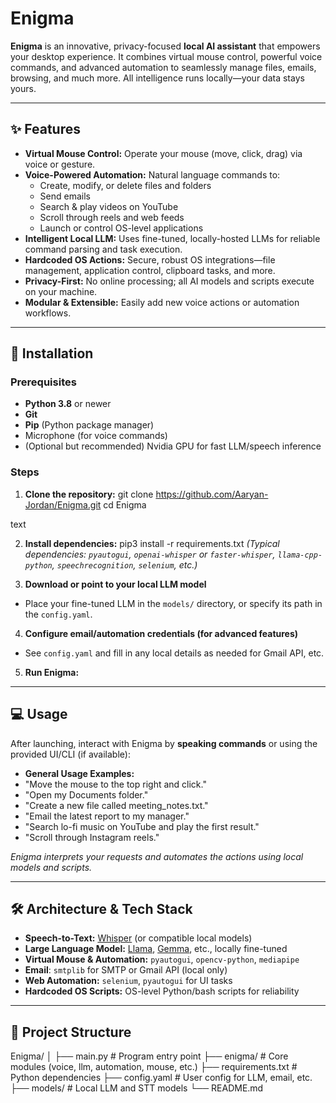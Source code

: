 # Enigma

**Enigma** is an innovative, privacy-focused **local AI assistant** that empowers your desktop experience. It combines virtual mouse control, powerful voice commands, and advanced automation to seamlessly manage files, emails, browsing, and much more. All intelligence runs locally—your data stays yours.

---

## ✨ Features

- **Virtual Mouse Control:** Operate your mouse (move, click, drag) via voice or gesture.
- **Voice-Powered Automation:** Natural language commands to:
  - Create, modify, or delete files and folders
  - Send emails
  - Search & play videos on YouTube
  - Scroll through reels and web feeds
  - Launch or control OS-level applications
- **Intelligent Local LLM:** Uses fine-tuned, locally-hosted LLMs for reliable command parsing and task execution.
- **Hardcoded OS Actions:** Secure, robust OS integrations—file management, application control, clipboard tasks, and more.
- **Privacy-First:** No online processing; all AI models and scripts execute on your machine.
- **Modular & Extensible:** Easily add new voice actions or automation workflows.

---

## 🚀 Installation

### Prerequisites

- **Python 3.8** or newer
- **Git**
- **Pip** (Python package manager)
- Microphone (for voice commands)
- (Optional but recommended) Nvidia GPU for fast LLM/speech inference

### Steps

1. **Clone the repository:**
git clone https://github.com/Aaryan-Jordan/Enigma.git
cd Enigma

text

2. **Install dependencies:**
pip3 install -r requirements.txt
*(Typical dependencies: `pyautogui`, `openai-whisper` or `faster-whisper`, `llama-cpp-python`, `speechrecognition`, `selenium`, etc.)*

3. **Download or point to your local LLM model**
- Place your fine-tuned LLM in the `models/` directory, or specify its path in the `config.yaml`.

4. **Configure email/automation credentials (for advanced features)**
- See `config.yaml` and fill in any local details as needed for Gmail API, etc.

5. **Run Enigma:**

---

## 💻 Usage

After launching, interact with Enigma by **speaking commands** or using the provided UI/CLI (if available):

- **General Usage Examples:**
- "Move the mouse to the top right and click."
- "Open my Documents folder."
- "Create a new file called meeting_notes.txt."
- "Email the latest report to my manager."
- "Search lo-fi music on YouTube and play the first result."
- "Scroll through Instagram reels."

*Enigma interprets your requests and automates the actions using local models and scripts.*

---

## 🛠 Architecture & Tech Stack

- **Speech-to-Text:** [Whisper](https://github.com/openai/whisper) (or compatible local models)
- **Large Language Model:** [Llama](https://github.com/facebookresearch/llama), [Gemma](https://ai.google.dev/gemma), etc., locally fine-tuned
- **Virtual Mouse & Automation:** `pyautogui`, `opencv-python`, `mediapipe`
- **Email**: `smtplib` for SMTP or Gmail API (local only)
- **Web Automation:** `selenium`, `pyautogui` for UI tasks
- **Hardcoded OS Scripts:** OS-level Python/bash scripts for reliability

---

## 📂 Project Structure

Enigma/
│
├── main.py # Program entry point
├── enigma/ # Core modules (voice, llm, automation, mouse, etc.)
├── requirements.txt # Python dependencies
├── config.yaml # User config for LLM, email, etc.
├── models/ # Local LLM and STT models
└── README.md

